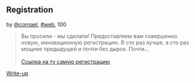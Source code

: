 ## Registration
by [@cornael](https://t.me/cornael), [#web](/README.md#web), 100

> Вы просили - мы сделали! Предоставляем вам совершенно новую, инновационную регистрацию. В сто раз лучше, в сто раз мощнее предыдущей и почти без дырок. Почти...<br><br><a href="https://surctf.ru/" >Ссылка на ту самую регистрацию</a>


[Write-up](WRITEUP.md)
